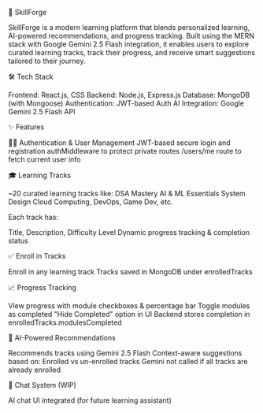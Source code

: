 🚀 SkillForge

SkillForge is a modern learning platform that blends personalized learning, AI-powered recommendations, and progress tracking. Built using the MERN stack with Google Gemini 2.5 Flash integration, it enables users to explore curated learning tracks, track their progress, and receive smart suggestions tailored to their journey.

🛠️ Tech Stack

Frontend: React.js, CSS
Backend: Node.js, Express.js
Database: MongoDB (with Mongoose)
Authentication: JWT-based Auth
AI Integration: Google Gemini 2.5 Flash API

✨ Features

🧑‍💻 Authentication & User Management
JWT-based secure login and registration
authMiddleware to protect private routes
/users/me route to fetch current user info

🎓 Learning Tracks

~20 curated learning tracks like:
DSA Mastery
AI & ML Essentials
System Design
Cloud Computing, DevOps, Game Dev, etc.

Each track has:

Title, Description, Difficulty Level
Dynamic progress tracking & completion status

✅ Enroll in Tracks

Enroll in any learning track
Tracks saved in MongoDB under enrolledTracks

📈 Progress Tracking

View progress with module checkboxes & percentage bar
Toggle modules as completed
"Hide Completed" option in UI
Backend stores completion in enrolledTracks.modulesCompleted

🧠 AI-Powered Recommendations

Recommends tracks using Gemini 2.5 Flash
Context-aware suggestions based on:
Enrolled vs un-enrolled tracks
Gemini not called if all tracks are already enrolled

💬 Chat System (WIP)

AI chat UI integrated (for future learning assistant)
